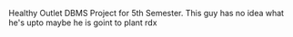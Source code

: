 Healthy Outlet DBMS Project for 5th Semester.
This guy has no idea what he's upto
maybe he is goint to plant rdx
